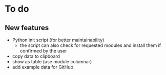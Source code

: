 # To do

## New features

- Python init script (for better maintainability)
	- the script can also check for requested modules and install them if confirmed by the user
- copy data to clipboard
- show as table (use module columnar)
- add example data for GitHub
